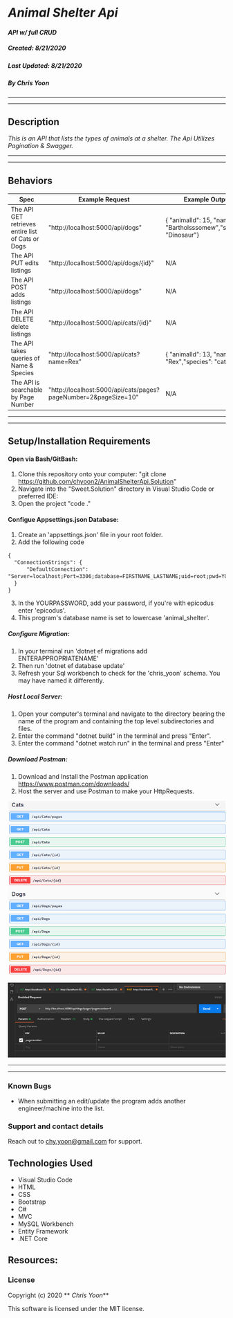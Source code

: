 # _Animal Shelter Api_

#### _API w/ full CRUD_
##### __Created:__ 8/21/2020
##### __Last Updated:__ 8/21/2020 
##### By _**Chris Yoon**_  
---
---

## Description

_This is an API that lists the types of animals at a shelter. The Api Utilizes Pagination & Swagger._

---
---

## Behaviors

| Spec| Example Request | Example Output
| ----------- | ----------- | ----------- |
| The API GET retrieves entire list of Cats or Dogs| "http://localhost:5000/api/dogs" |  { "animalId": 15, "name": "Bartholsssomew","species": "Dinosaur"} |
| The API PUT edits listings| "http://localhost:5000/api/dogs/{id}" | N/A |
| The API POST adds listings| "http://localhost:5000/api/dogs" | N/A |
| The API DELETE delete listings | "http://localhost:5000/api/cats/{id}" | N/A |
| The API takes queries of Name & Species | "http://localhost:5000/api/cats?name=Rex" | { "animalId": 13, "name": "Rex","species": "cat"} |
| The API is searchable by Page Number  | "http://localhost:5000/api/cats/pages?pageNumber=2&pageSize=10" | N/A |




---
---

## Setup/Installation Requirements

#### Open via Bash/GitBash:

1. Clone this repository onto your computer:
    "git clone https://github.com/chyoon2/AnimalShelterApi.Solution"
2. Navigate into the "Sweet.Solution" directory in Visual Studio Code or preferred IDE:
3. Open the project
    "code ."

#### Configue Appsettings.json Database:
1. Create an 'appsettings.json' file in your root folder.
2. Add the following code
```
{
  "ConnectionStrings": {
      "DefaultConnection": "Server=localhost;Port=3306;database=FIRSTNAME_LASTNAME;uid=root;pwd=YOURPASSWORD"
  }
}
```
3. In the YOURPASSWORD, add your password, if you're with epicodus enter 'epicodus'.
4. This program's database name is set to lowercase 'animal_shelter'.

##### Configure Migration:
1. In your terminal run 'dotnet ef migrations add ENTERAPPROPRIATENAME'
2. Then run 'dotnet ef database update'
3. Refresh your Sql workbench to check for the 'chris_yoon' schema. You may have named it differently.

##### Host Local Server:
1. Open your computer's terminal and navigate to the directory bearing the name of the program and containing the top level subdirectories and files.
2. Enter the command "dotnet build" in the terminal and press "Enter".
3. Enter the command "dotnet watch run" in the terminal and press "Enter"

##### Download Postman:
1. Download and Install the Postman application https://www.postman.com/downloads/
2. Host the server and use Postman to make your HttpRequests.


![Route tree courtesy of Swagger](https://github.com/chyoon2/animalshelterapi/blob/media/catdog.png?raw=true)

![Route tree courtesy of Swagger](https://github.com/chyoon2/animalshelterapi/blob/media/postmanpages.png?raw=true)

---
---

### Known Bugs

* When submitting an edit/update the program adds another engineer/machine into the list.

### Support and contact details
Reach out to chy.yoon@gmail.com for support.

## Technologies Used

* Visual Studio Code
* HTML
* CSS
* Bootstrap
* C#
* MVC
* MySQL Workbench
* Entity Framework
* .NET Core

## Resources:

### License

Copyright (c) 2020 ** _Chris Yoon_**

This software is licensed under the MIT license.